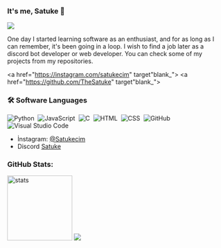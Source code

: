 ### It's me, Satuke 👋
![](https://komarev.com/ghpvc/?username=TheSatuke)

One day I started learning software as an enthusiast, and for as long as I can remember, it's been going in a loop. I wish to find a job later as a discord bot developer or web developer. You can check some of my projects from my repositories.

<a href="https://instagram.com/satukecim" target"blank_">
<a href="https://github.com/TheSatuke" target"blank_">

### 🛠 Software Languages

![Python](https://img.shields.io/badge/-Python-05122A?style=flat&logo=python)&nbsp;
![JavaScript](https://img.shields.io/badge/-JavaScript-05122A?style=flat&logo=javascript)&nbsp;
![C](https://img.shields.io/badge/-C-05122A?style=flat&logo=C&logoColor=A8B9CC)&nbsp;
![HTML](https://img.shields.io/badge/-HTML-05122A?style=flat&logo=HTML5)&nbsp;
![CSS](https://img.shields.io/badge/-CSS-05122A?style=flat&logo=CSS3&logoColor=1572B6)&nbsp;
![GitHub](https://img.shields.io/badge/-GitHub-05122A?style=flat&logo=github)&nbsp;
![Visual Studio Code](https://img.shields.io/badge/-Visual%20Studio%20Code-05122A?style=flat&logo=visual-studio-code&logoColor=007ACC)&nbsp;

- İnstagram: [@Satukecim](https://instagram.com/satukecim)
- Discord [Satuke](https://discord.com/users/707325480378040430)


<h3 align="left">GitHub Stats:</h3>
<p align="left">
   <img src="https://github-readme-stats.vercel.app/api?username=TheSatuke&count_private=true&show_icons=true&theme=dark&hide_border=true" width="%100" height="150px" alt="stats" />
   <img src="https://github-readme-stats.vercel.app/api/top-langs/?username=TheSatuke&layout=compact&theme=dark&hide_border=true" />
